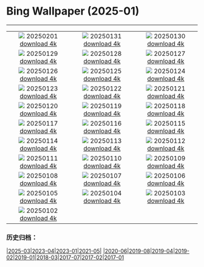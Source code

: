 # Bing Wallpaper (2025-01)
**************
| | | |
| :----: | :----: | :----: |
| ![](https://www.bing.com/th?id=OHR.PlainsZebra_ROW4908645936_1920x1080.jpg) 20250201 [download 4k](https://www.bing.com/th?id=OHR.PlainsZebra_ROW4908645936_UHD.jpg) | ![](https://www.bing.com/th?id=OHR.OrdesaSpain_ROW4837381586_1920x1080.jpg) 20250131 [download 4k](https://www.bing.com/th?id=OHR.OrdesaSpain_ROW4837381586_UHD.jpg) | ![](https://www.bing.com/th?id=OHR.PrioroWinter_ROW4745417070_1920x1080.jpg) 20250130 [download 4k](https://www.bing.com/th?id=OHR.PrioroWinter_ROW4745417070_UHD.jpg) |
| ![](https://www.bing.com/th?id=OHR.FlyingOwl_ROW4662526865_1920x1080.jpg) 20250129 [download 4k](https://www.bing.com/th?id=OHR.FlyingOwl_ROW4662526865_UHD.jpg) | ![](https://www.bing.com/th?id=OHR.CanyonSnow_ROW4589545580_1920x1080.jpg) 20250128 [download 4k](https://www.bing.com/th?id=OHR.CanyonSnow_ROW4589545580_UHD.jpg) | ![](https://www.bing.com/th?id=OHR.FrostedBeech_ROW4515394331_1920x1080.jpg) 20250127 [download 4k](https://www.bing.com/th?id=OHR.FrostedBeech_ROW4515394331_UHD.jpg) |
| ![](https://www.bing.com/th?id=OHR.PortoSunset_ROW4420815150_1920x1080.jpg) 20250126 [download 4k](https://www.bing.com/th?id=OHR.PortoSunset_ROW4420815150_UHD.jpg) | ![](https://www.bing.com/th?id=OHR.IcelandGeyser_ROW4318186607_1920x1080.jpg) 20250125 [download 4k](https://www.bing.com/th?id=OHR.IcelandGeyser_ROW4318186607_UHD.jpg) | ![](https://www.bing.com/th?id=OHR.DeerValley_ROW1914911028_1920x1080.jpg) 20250124 [download 4k](https://www.bing.com/th?id=OHR.DeerValley_ROW1914911028_UHD.jpg) |
| ![](https://www.bing.com/th?id=OHR.PetraMonastery_ROW1669102086_1920x1080.jpg) 20250123 [download 4k](https://www.bing.com/th?id=OHR.PetraMonastery_ROW1669102086_UHD.jpg) | ![](https://www.bing.com/th?id=OHR.DutchSquirrel_ROW1439673577_1920x1080.jpg) 20250122 [download 4k](https://www.bing.com/th?id=OHR.DutchSquirrel_ROW1439673577_UHD.jpg) | ![](https://www.bing.com/th?id=OHR.NapoliPizza_ROW8840504063_1920x1080.jpg) 20250121 [download 4k](https://www.bing.com/th?id=OHR.NapoliPizza_ROW8840504063_UHD.jpg) |
| ![](https://www.bing.com/th?id=OHR.NeptunesGrotto_ROW1184653075_1920x1080.jpg) 20250120 [download 4k](https://www.bing.com/th?id=OHR.NeptunesGrotto_ROW1184653075_UHD.jpg) | ![](https://www.bing.com/th?id=OHR.WhiteSandsNP_ROW0904238732_1920x1080.jpg) 20250119 [download 4k](https://www.bing.com/th?id=OHR.WhiteSandsNP_ROW0904238732_UHD.jpg) | ![](https://www.bing.com/th?id=OHR.PelicanPortrait_ROW0687533687_1920x1080.jpg) 20250118 [download 4k](https://www.bing.com/th?id=OHR.PelicanPortrait_ROW0687533687_UHD.jpg) |
| ![](https://www.bing.com/th?id=OHR.PinnaclesPeaks_ROW0453524201_1920x1080.jpg) 20250117 [download 4k](https://www.bing.com/th?id=OHR.PinnaclesPeaks_ROW0453524201_UHD.jpg) | ![](https://www.bing.com/th?id=OHR.PointeDiable_ROW0222638036_1920x1080.jpg) 20250116 [download 4k](https://www.bing.com/th?id=OHR.PointeDiable_ROW0222638036_UHD.jpg) | ![](https://www.bing.com/th?id=OHR.CadizSpain_ROW9720255243_1920x1080.jpg) 20250115 [download 4k](https://www.bing.com/th?id=OHR.CadizSpain_ROW9720255243_UHD.jpg) |
| ![](https://www.bing.com/th?id=OHR.CoastalWales_ROW9438791203_1920x1080.jpg) 20250114 [download 4k](https://www.bing.com/th?id=OHR.CoastalWales_ROW9438791203_UHD.jpg) | ![](https://www.bing.com/th?id=OHR.CrescentTail_ROW9178057435_1920x1080.jpg) 20250113 [download 4k](https://www.bing.com/th?id=OHR.CrescentTail_ROW9178057435_UHD.jpg) | ![](https://www.bing.com/th?id=OHR.MeknesMorocco_ROW7997051695_1920x1080.jpg) 20250112 [download 4k](https://www.bing.com/th?id=OHR.MeknesMorocco_ROW7997051695_UHD.jpg) |
| ![](https://www.bing.com/th?id=OHR.BubbleLake_ROW6430486602_1920x1080.jpg) 20250111 [download 4k](https://www.bing.com/th?id=OHR.BubbleLake_ROW6430486602_UHD.jpg) | ![](https://www.bing.com/th?id=OHR.NamibiaDunes_ROW6587653838_1920x1080.jpg) 20250110 [download 4k](https://www.bing.com/th?id=OHR.NamibiaDunes_ROW6587653838_UHD.jpg) | ![](https://www.bing.com/th?id=OHR.GreatWallStairs_ROW7047345200_1920x1080.jpg) 20250109 [download 4k](https://www.bing.com/th?id=OHR.GreatWallStairs_ROW7047345200_UHD.jpg) |
| ![](https://www.bing.com/th?id=OHR.BouldersNZ_ROW7357113464_1920x1080.jpg) 20250108 [download 4k](https://www.bing.com/th?id=OHR.BouldersNZ_ROW7357113464_UHD.jpg) | ![](https://www.bing.com/th?id=OHR.RavennaBasilica_ROW8665443158_1920x1080.jpg) 20250107 [download 4k](https://www.bing.com/th?id=OHR.RavennaBasilica_ROW8665443158_UHD.jpg) | ![](https://www.bing.com/th?id=OHR.PlumParakeet_ROW9086396762_1920x1080.jpg) 20250106 [download 4k](https://www.bing.com/th?id=OHR.PlumParakeet_ROW9086396762_UHD.jpg) |
| ![](https://www.bing.com/th?id=OHR.VietnamFalls_ROW0032978772_1920x1080.jpg) 20250105 [download 4k](https://www.bing.com/th?id=OHR.VietnamFalls_ROW0032978772_UHD.jpg) | ![](https://www.bing.com/th?id=OHR.TolkienOxford_ROW0329962791_1920x1080.jpg) 20250104 [download 4k](https://www.bing.com/th?id=OHR.TolkienOxford_ROW0329962791_UHD.jpg) | ![](https://www.bing.com/th?id=OHR.ArdezSwitzerland_ROW0603494655_1920x1080.jpg) 20250103 [download 4k](https://www.bing.com/th?id=OHR.ArdezSwitzerland_ROW0603494655_UHD.jpg) |
| ![](https://www.bing.com/th?id=OHR.PolarBearSwim_ROW0440567720_1920x1080.jpg) 20250102 [download 4k](https://www.bing.com/th?id=OHR.PolarBearSwim_ROW0440567720_UHD.jpg) |  |  |

### 历史归档：

|[2025-03](bing/2025-03/2025-03.md)|[2023-04](bing/2023-04/2023-04.md)|[2023-01](bing/2023-01/2023-01.md)|[2021-05](bing/2021-05/2021-05.md)|
|[2020-06](bing/2020-06/2020-06.md)|[2019-08](bing/2019-08/2019-08.md)|[2019-04](bing/2019-04/2019-04.md)|[2019-02](bing/2019-02/2019-02.md)|[2019-01](bing/2019-01/2019-01.md)|[2018-03](bing/2018-03/2018-03.md)|[2017-07](bing/2017-07/2017-07.md)|[2017-02](bing/2017-02/2017-02.md)|[2017-01](bing/2017-01/2017-01.md)